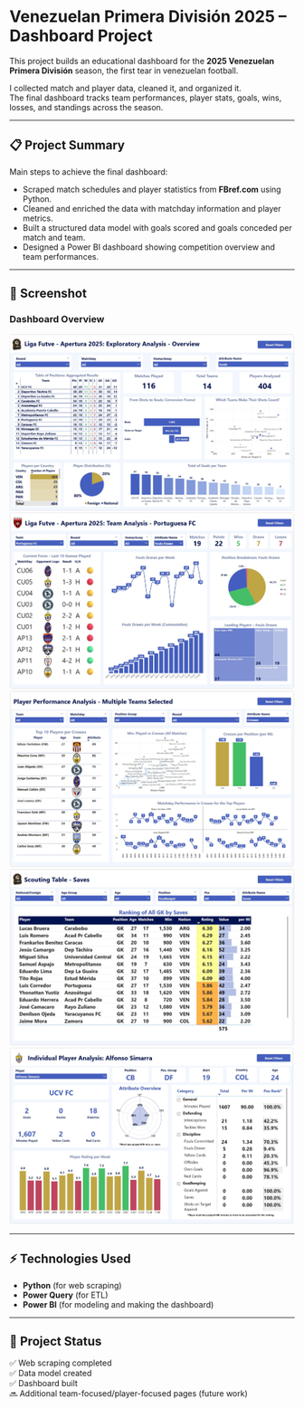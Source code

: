 # Venezuelan Primera División 2025 – Dashboard Project

This project builds an educational dashboard for the **2025 Venezuelan Primera División** season, the first tear in venezuelan football.

I collected match and player data, cleaned it, and organized it.  
The final dashboard tracks team performances, player stats, goals, wins, losses, and standings across the season.

---

## 📋 Project Summary

Main steps to achieve the final dashboard:

- Scraped match schedules and player statistics from **FBref.com** using Python.
- Cleaned and enriched the data with matchday information and player metrics.
- Built a structured data model with goals scored and goals conceded per match and team.
- Designed a Power BI dashboard showing competition overview and team performances.

---

## 📸 Screenshot

### Dashboard Overview

![Dashboard Overview](Screenshots/Dashboard_Futve_1.jpg)
![Dashboard Overview](Screenshots/Dashboard_Futve_2.jpg)
![Dashboard Overview](Screenshots/Dashboard_Futve_3.jpg)
![Dashboard Overview](Screenshots/Dashboard_Futve_4.jpg)
![Dashboard Overview](Screenshots/Dashboard_Futve_5.jpg)

---

## ⚡ Technologies Used

- **Python** (for web scraping)
- **Power Query** (for ETL)
- **Power BI** (for modeling and making the dashboard)

---

## 📅 Project Status

✅ Web scraping completed  
✅ Data model created  
✅ Dashboard built  
🔜 Additional team-focused/player-focused pages (future work)
